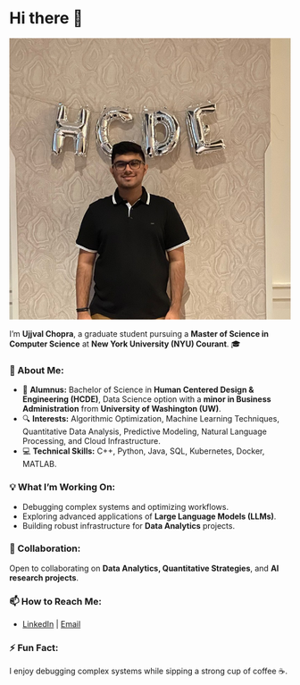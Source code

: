 # Hi there 👋

![Ujjval Chopra](https://github.com/UjjvalChopra/UjjvalChopra/blob/main/image.jpeg)

I’m **Ujjval Chopra**, a graduate student pursuing a **Master of Science in Computer Science** at **New York University (NYU) Courant**. 🎓  

### 🌟 About Me:
- 🏫 **Alumnus:** Bachelor of Science in **Human Centered Design & Engineering (HCDE)**, Data Science option with a **minor in Business Administration** from **University of Washington (UW)**.
- 🔍 **Interests:** Algorithmic Optimization, Machine Learning Techniques, Quantitative Data Analysis, Predictive Modeling, Natural Language Processing, and Cloud Infrastructure.
- 💻 **Technical Skills:** C++, Python, Java, SQL, Kubernetes, Docker, MATLAB.

### 💡 What I’m Working On:
- Debugging complex systems and optimizing workflows.
- Exploring advanced applications of **Large Language Models (LLMs)**.
- Building robust infrastructure for **Data Analytics** projects.

### 🌱 Collaboration:
Open to collaborating on **Data Analytics, Quantitative Strategies**, and **AI research projects**.

### 📫 How to Reach Me:
- [LinkedIn](https://www.linkedin.com/in/ujjval-chopra/) | [Email](ujjval2002chopra@gmail.com)

### ⚡ Fun Fact:
I enjoy debugging complex systems while sipping a strong cup of coffee ☕.
